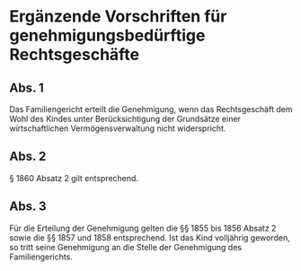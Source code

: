 # Ergänzende Vorschriften für genehmigungsbedürftige Rechtsgeschäfte



## Abs. 1

 Das Familiengericht erteilt die Genehmigung, wenn das Rechtsgeschäft dem Wohl des Kindes unter Berücksichtigung der Grundsätze einer wirtschaftlichen Vermögensverwaltung nicht widerspricht.

## Abs. 2

 § 1860 Absatz 2 gilt entsprechend.

## Abs. 3

 Für die Erteilung der Genehmigung gelten die §§ 1855 bis 1856 Absatz 2 sowie die §§ 1857 und 1858 entsprechend. Ist das Kind volljährig geworden, so tritt seine Genehmigung an die Stelle der Genehmigung des Familiengerichts. 

